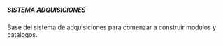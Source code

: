 ##### SISTEMA ADQUISICIONES #####

Base del sistema de adquisiciones para comenzar a construir modulos y catalogos.
